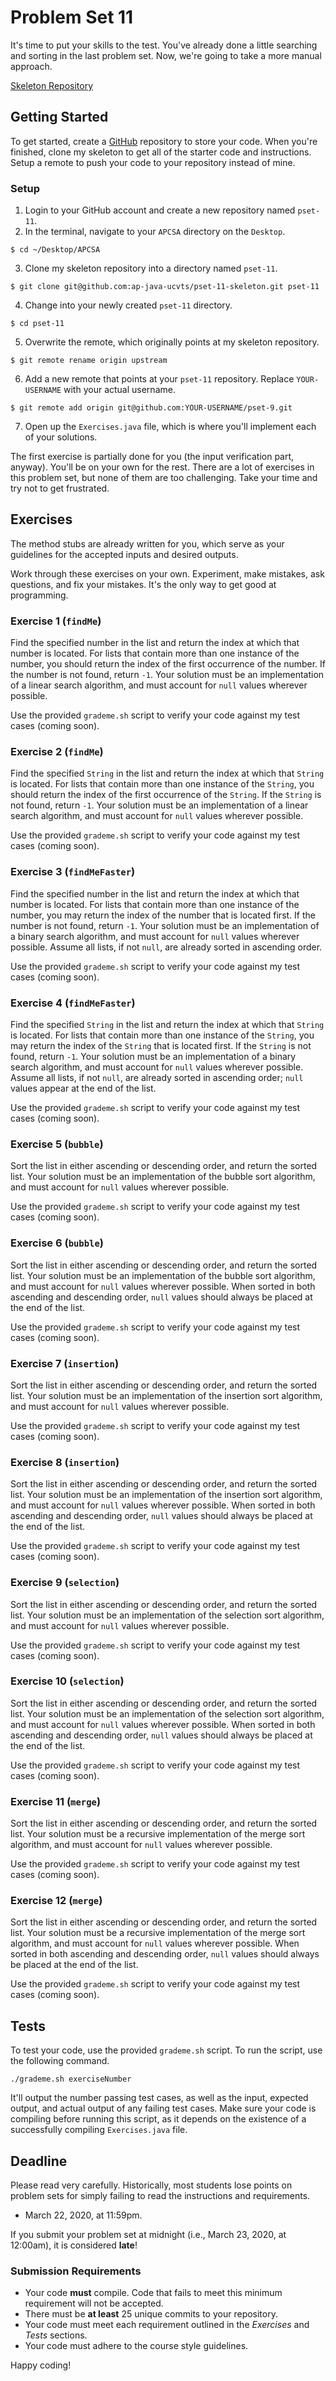 # Problem Set 11

It's time to put your skills to the test. You've already done a little searching and sorting in the last problem set. Now, we're going to take a more manual approach.

[Skeleton Repository](https://github.com/ap-java-ucvts/pset-11-skeleton)

## Getting Started

To get started, create a [GitHub](https://github.com/) repository to store your code. When you're finished, clone my skeleton to get all of the starter code and instructions. Setup a remote to push your code to your repository instead of mine.

### Setup

1. Login to your GitHub account and create a new repository named `pset-11`.
2. In the terminal, navigate to your `APCSA` directory on the `Desktop`.

```
$ cd ~/Desktop/APCSA
```

3. Clone my skeleton repository into a directory named `pset-11`.

```
$ git clone git@github.com:ap-java-ucvts/pset-11-skeleton.git pset-11
```

4. Change into your newly created `pset-11` directory.

```
$ cd pset-11
```

5. Overwrite the remote, which originally points at my skeleton repository.

```
$ git remote rename origin upstream
```

6. Add a new remote that points at your `pset-11` repository. Replace `YOUR-USERNAME` with your actual username.

```
$ git remote add origin git@github.com:YOUR-USERNAME/pset-9.git
```

7. Open up the `Exercises.java` file, which is where you'll implement each of your solutions.

The first exercise is partially done for you (the input verification part, anyway). You'll be on your own for the rest. There are a lot of exercises in this problem set, but none of them are too challenging. Take your time and try not to get frustrated.

## Exercises

The method stubs are already written for you, which serve as your guidelines for the accepted inputs and desired outputs.

Work through these exercises on your own. Experiment, make mistakes, ask questions, and fix your mistakes. It's the only way to get good at programming.

### Exercise 1 (`findMe`)

Find the specified number in the list and return the index at which that number is located. For lists that contain more than one instance of the number, you should return the index of the first occurrence of the number. If the number is not found, return `-1`. Your solution must be an implementation of a linear search algorithm, and must account for `null` values wherever possible.

Use the provided `grademe.sh` script to verify your code against my test cases (coming soon).

### Exercise 2 (`findMe`)

Find the specified `String` in the list and return the index at which that `String` is located. For lists that contain more than one instance of the `String`, you should return the index of the first occurrence of the `String`. If the `String` is not found, return `-1`. Your solution must be an implementation of a linear search algorithm, and must account for `null` values wherever possible.

Use the provided `grademe.sh` script to verify your code against my test cases (coming soon).

### Exercise 3 (`findMeFaster`)

Find the specified number in the list and return the index at which that number is located. For lists that contain more than one instance of the number, you may return the index of the number that is located first. If the number is not found, return `-1`. Your solution must be an implementation of a binary search algorithm, and must account for `null` values wherever possible. Assume all lists, if not `null`, are already sorted in ascending order.

Use the provided `grademe.sh` script to verify your code against my test cases (coming soon).

### Exercise 4 (`findMeFaster`)

Find the specified `String` in the list and return the index at which that `String` is located. For lists that contain more than one instance of the `String`, you may return the index of the `String` that is located first. If the `String` is not found, return `-1`. Your solution must be an implementation of a binary search algorithm, and must account for `null` values wherever possible. Assume all lists, if not `null`, are already sorted in ascending order; `null` values appear at the end of the list.

Use the provided `grademe.sh` script to verify your code against my test cases (coming soon).

### Exercise 5 (`bubble`)

Sort the list in either ascending or descending order, and return the sorted list. Your solution must be an implementation of the bubble sort algorithm, and must account for `null` values wherever possible.

Use the provided `grademe.sh` script to verify your code against my test cases (coming soon).

### Exercise 6 (`bubble`)

Sort the list in either ascending or descending order, and return the sorted list. Your solution must be an implementation of the bubble sort algorithm, and must account for `null` values wherever possible. When sorted in both ascending and descending order, `null` values should always be placed at the end of the list.

Use the provided `grademe.sh` script to verify your code against my test cases (coming soon).

### Exercise 7 (`insertion`)

Sort the list in either ascending or descending order, and return the sorted list. Your solution must be an implementation of the insertion sort algorithm, and must account for `null` values wherever possible.

Use the provided `grademe.sh` script to verify your code against my test cases (coming soon).

### Exercise 8 (`insertion`)

Sort the list in either ascending or descending order, and return the sorted list. Your solution must be an implementation of the insertion sort algorithm, and must account for `null` values wherever possible. When sorted in both ascending and descending order, `null` values should always be placed at the end of the list.

Use the provided `grademe.sh` script to verify your code against my test cases (coming soon).

### Exercise 9 (`selection`)

Sort the list in either ascending or descending order, and return the sorted list. Your solution must be an implementation of the selection sort algorithm, and must account for `null` values wherever possible.

Use the provided `grademe.sh` script to verify your code against my test cases (coming soon).

### Exercise 10 (`selection`)

Sort the list in either ascending or descending order, and return the sorted list. Your solution must be an implementation of the selection sort algorithm, and must account for `null` values wherever possible. When sorted in both ascending and descending order, `null` values should always be placed at the end of the list.

Use the provided `grademe.sh` script to verify your code against my test cases (coming soon).

### Exercise 11 (`merge`)

Sort the list in either ascending or descending order, and return the sorted list. Your solution must be a recursive implementation of the merge sort algorithm, and must account for `null` values wherever possible.

Use the provided `grademe.sh` script to verify your code against my test cases (coming soon).

### Exercise 12 (`merge`)

Sort the list in either ascending or descending order, and return the sorted list. Your solution must be a recursive implementation of the merge sort algorithm, and must account for `null` values wherever possible. When sorted in both ascending and descending order, `null` values should always be placed at the end of the list.

Use the provided `grademe.sh` script to verify your code against my test cases (coming soon).

## Tests

To test your code, use the provided `grademe.sh` script. To run the script, use the following command.

```
./grademe.sh exerciseNumber
```

It'll output the number passing test cases, as well as the input, expected output, and actual output of any failing test cases. Make sure your code is compiling before running this script, as it depends on the existence of a successfully compiling `Exercises.java` file.

## Deadline

Please read very carefully. Historically, most students lose points on problem sets for simply failing to read the instructions and requirements.

- March 22, 2020, at 11:59pm.

If you submit your problem set at midnight (i.e., March 23, 2020, at 12:00am), it is considered **late**!

### Submission Requirements

- Your code **must** compile. Code that fails to meet this minimum requirement will not be accepted.
- There must be **at least** 25 unique commits to your repository.
- Your code must meet each requirement outlined in the _Exercises_ and _Tests_ sections.
- Your code must adhere to the course style guidelines.

Happy coding!
